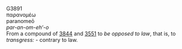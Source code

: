 <body>
  <p>G3891<br>  παρανομέω  <br> paranomeō  <br><i>par-an-om-eh‘-o </i><br>From a compound of <a href="g3844.htm">3844</a> and <a href="g3551.htm">3551</a>  to <i>be</i> <i>opposed</i> <i>to</i> <i>law</i>, that is, to <i>transgress:</i> - contrary to law.<br></p>
 </body>